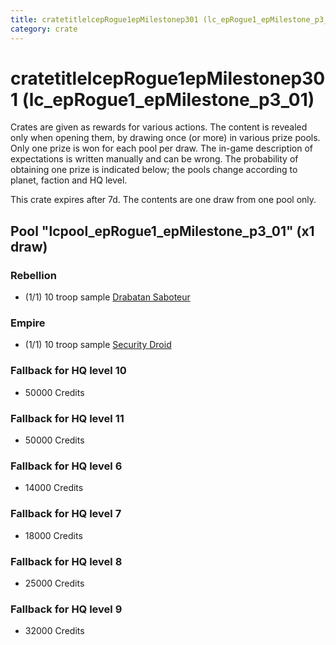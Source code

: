 ```yaml
---
title: cratetitlelcepRogue1epMilestonep301 (lc_epRogue1_epMilestone_p3_01)
category: crate
---
```


# cratetitlelcepRogue1epMilestonep301 (lc_epRogue1_epMilestone_p3_01)

Crates are given as rewards for various actions. The content is revealed only when opening them, by drawing once (or more) in various prize pools. Only one prize is won for each pool per draw. The in-game description of expectations is written manually and can be wrong. The probability of obtaining one prize is indicated below; the pools change according to planet, faction and HQ level.

This crate expires after 7d. The contents are one draw from one pool only.

## Pool "lcpool_epRogue1_epMilestone_p3_01" (x1 draw)

### Rebellion

  * (1/1) 10 troop sample [Drabatan Saboteur](BigMouthAlien)

### Empire

  * (1/1) 10 troop sample [Security Droid](SecurityDroid)

### Fallback for HQ level 10

  * 50000 Credits

### Fallback for HQ level 11

  * 50000 Credits

### Fallback for HQ level 6

  * 14000 Credits

### Fallback for HQ level 7

  * 18000 Credits

### Fallback for HQ level 8

  * 25000 Credits

### Fallback for HQ level 9

  * 32000 Credits